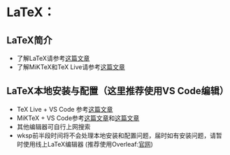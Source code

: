 # LaTeX：

## LaTeX简介
* 了解LaTeX请参考[这篇文章](https://zhuanlan.zhihu.com/p/109112200)
* 了解MiKTeX和TeX Live请参考[这篇文章](https://www.cnblogs.com/liuliang1999/p/12656706.html)

## LaTeX本地安装与配置（这里推荐使用VS Code编辑）
* TeX Live + VS Code 参考[这篇文章](https://zhuanlan.zhihu.com/p/166523064)
* MiKTeX + VS Code参考[这篇文章](https://zhuanlan.zhihu.com/p/547873092)和[这篇文章](https://zhuanlan.zhihu.com/p/600723232)
* 其他编辑器可自行上网搜索
* wksp前半段时间将不会处理本地安装和配置问题，届时如有安装问题，请暂时使用线上LaTeX编辑器 (推荐使用Overleaf:[官网](https://www.overleaf.com/))

